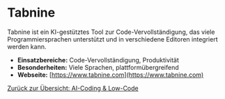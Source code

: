 # Tabnine

Tabnine ist ein KI-gestütztes Tool zur Code-Vervollständigung, das viele Programmiersprachen unterstützt und in verschiedene Editoren integriert werden kann.

- **Einsatzbereiche:** Code-Vervollständigung, Produktivität
- **Besonderheiten:** Viele Sprachen, plattformübergreifend
- **Webseite:** [https://www.tabnine.com](https://www.tabnine.com)

[Zurück zur Übersicht: AI-Coding & Low-Code](../ai_coding_tools.md)
